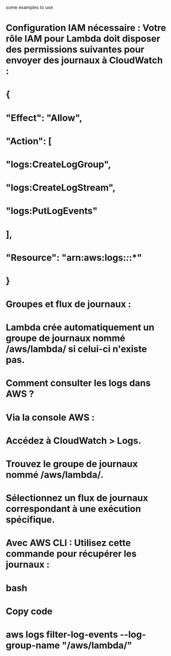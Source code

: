 some examples to use 
        
# Configuration IAM nécessaire : Votre rôle IAM pour Lambda doit disposer des permissions suivantes pour envoyer des journaux à CloudWatch :

# {
#     "Effect": "Allow",
#     "Action": [
#         "logs:CreateLogGroup",
#         "logs:CreateLogStream",
#         "logs:PutLogEvents"
#     ],
#     "Resource": "arn:aws:logs:*:*:*"
# }



# Groupes et flux de journaux :

# Lambda crée automatiquement un groupe de journaux nommé /aws/lambda/<NomDeLaFonction> si celui-ci n'existe pas.


# Comment consulter les logs dans AWS ?
# Via la console AWS :

# Accédez à CloudWatch > Logs.
# Trouvez le groupe de journaux nommé /aws/lambda/<NomDeLaFonction>.
# Sélectionnez un flux de journaux correspondant à une exécution spécifique.
# Avec AWS CLI : Utilisez cette commande pour récupérer les journaux :

# bash
# Copy code
# aws logs filter-log-events --log-group-name "/aws/lambda/<NomDeLaFonction>"
